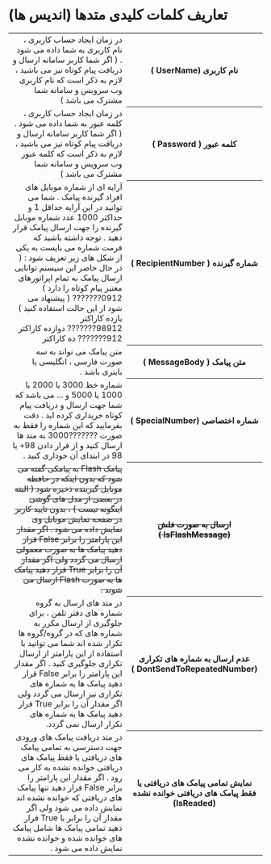 # تعاریف کلمات کلیدی متدها (اندیس ها)

<table dir="rtl">
<tr>
    <th>نام کاربری (UserName )</th>
    <td>در زمان ایجاد حساب کاربری ، نام کاربری به شما داده می شود . ( اگر شما کاربر سامانه ارسال و دریافت پیام کوتاه نیز می باشید ، لازم به ذکر است که نام کاربری وب سرویس و سامانه شما مشترک می باشد )</td>
</tr>
<tr>
    <th>کلمه عبور ( Password )</th>
    <td>در زمان ایجاد حساب کاربری ، کلمه عبور به شما داده می شود . ( اگر شما کاربر سامانه ارسال و دریافت پیام کوتاه نیز می باشید ، لازم به ذکر است که کلمه عبور وب سرویس و سامانه شما مشترک می باشد )</td>
</tr>
<tr>
    <th>شماره گیرنده ( RecipientNumber )</th>
    <td>آرایه ای از شماره موبایل های افراد گیرنده پیامک . شما می توانید در این آرایه حداقل 1 و حداکثر 1000 عدد شماره موبایل گیرنده را جهت ارسال پیامک قرار دهید . توجه داشته باشید که فرمت شماره می بایست به یکی از شکل های زیر تعریف شود : ( در حال حاضر این سیستم توانایی ارسال پیامک به تمام اپراتورهای معتبر پیام کوتاه را دارد )<br>0912???????		( پیشنهاد می شود از این حالت استفاده کنید )  یازده کاراکتر<br>98912???????		دوازده کاراکتر<br>912???????		ده کاراکتر
    </td>
</tr>
<tr>
    <th>متن پیامک ( MessageBody )</th>
    <td>متن پیامک می تواند به سه صورت فارسی ، انگلیسی یا باینری باشد .</td>
</tr>
<tr>
    <th>شماره اختصاصی (SpecialNumber )</th>
    <td>شماره خط 3000 یا 2000 یا 1000 یا 5000 و ... می باشد که شما جهت ارسال و دریافت پیام کوتاه خریداری کرده اید . دقت بفرمایید که این شماره را فقط به صورت ???????3000 به متد ها ارسال کنید و از قرار دادن 98+ یا 98 در ابتدای آن خوداری کنید .</td>
</tr>
<tr>
    <th><s>ارسال به صورت فلش (IsFlashMessage )</s></th>
    <td><s>پیامک Flash به پیامکی گفته می شود که بدون اینکه در حافظه موبایل گیرینده ذخیره شود ( البته در بعضی از مدل های گوشی اینگونه نیست ) ، بدون تایید کاربر در صفحه نمایش موبایل وی نمایش داده می شود . اگر مقدار این پارامتر را برابر False قرار دهید پیامک ها به صورت معمولی ارسال می گردد ولی اگر مقدار آن را برابر True قرار دهید پیامک ها به صورت Flash ارسال می شوند .</s></td>
</tr>
<tr>
    <th>عدم ارسال به شماره های تکراری (DontSendToRepeatedNumber )</th>
    <td>در متد های ارسال به گروه شماره های دفتر تلفن ، برای جلوگیری از ارسال مکرر به شماره های که در گروه/گروه ها تکرار شده اند شما می توانید با استفاده از این پارامتر از ارسال تکراری جلوگیری کنید . اگر مقدار این پارامتر را برابر False قرار دهید پیامک ها به شماره های تکراری نیز ارسال می گردد ولی اگر مقدار آن را برابر True قرار دهید پیامک ها به شماره های تکرار ارسال نمی گردد.</td>
</tr>
<tr>
    <th>نمایش تمامی پیامک های دریافتی یا فقط پیامک های دریافتی خوانده نشده (IsReaded)</th>
    <td>در متد دریافت پیامک های ورودی جهت دسترسی به تمامی پیامک های دریافتی یا فقط پیامک های دریافتی خوانده نشده به کار می رود . اگر مقدار این پارامتر را برابر False قرار دهید تنها پیامک های دریافتی که خوانده نشده اند نمایش داده می شود ولی اگر مقدار آن را برابر با True قرار دهید تمامی پیامک ها شامل پیامک های خوانده شده و خوانده نشده نمایش داده می شود .</td>
</tr>
</table>